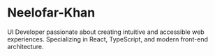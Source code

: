 # Neelofar-Khan
UI Developer passionate about creating intuitive and accessible web experiences.  Specializing in React, TypeScript, and modern front-end architecture. 
